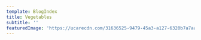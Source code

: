 ```yaml
---
template: BlogIndex
title: Vegetables
subtitle: ''
featuredImage: 'https://ucarecdn.com/31636525-9479-45a3-a127-6320b7a7aa5b/'
---
```

